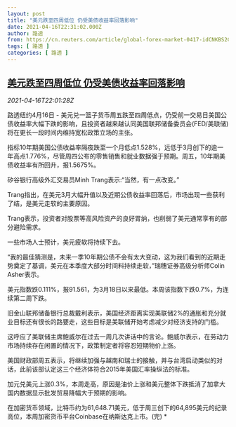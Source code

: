 ```yaml
---
layout: post
title: "美元跌至四周低位 仍受美债收益率回落影响"
date: 2021-04-16T22:31:02.000Z
author: 路透
from: https://cn.reuters.com/article/global-forex-market-0417-idCNKBS2C32RN
tags: [ 路透 ]
categories: [ 路透 ]
---
```

<!--1618612262000-->
[美元跌至四周低位 仍受美债收益率回落影响](https://cn.reuters.com/article/global-forex-market-0417-idCNKBS2C32RN)
------

<div>
<div><i>2021-04-16T22:01:28Z</i></div><p>路透纽约4月16日 - 美元兑一篮子货币周五跌至四周低点，仍受前一交易日美国公债收益率大幅下跌的影响，且投资者越来越认同美国联邦储备委员会(FED/美联储)将在更长一段时间内维持宽松政策立场的主张。</p><p>指标10年期美国公债收益率隔夜跌至一个月低点1.528%，远低于3月创下的逾一年高点1.776%，尽管周四公布的零售销售和就业数据强于预期。周五，10年期美债收益率有所回升，报1.5675%。</p><p>矽谷银行高级外汇交易员Minh Trang表示:“当然，有一点改变。”</p><p>Trang指出，在美元3月大幅升值以及近期公债收益率回落后，市场出现一些获利了结，是美元走软的主要原因。</p><p>Trang表示，投资者对股票等高风险资产的良好胃纳，也削弱了美元通常享有的部分避险需求。</p><p>一些市场人士预计，美元疲软将持续下去。</p><p>“我的最佳猜测是，未来一季10年期公债不会有太大变动，这为我们看到的近期走势奠定了基调，美元在本季度大部分时间料持续走软，”瑞穗证券高级分析师Colin Asher表示。</p><p>美元指数跌0.111%，报91.561，为3月18日以来最低。本周该指数下跌0.7%，为连续第二周下跌。</p><p>旧金山联邦储备银行总裁戴利表示，美国经济距离实现美联储2%的通胀和充分就业目标还有很长的路要走，这些目标是美联储开始考虑减少对经济支持的门槛。</p><p>这呼应了美联储主席鲍威尔在过去一周几次讲话中的言论。鲍威尔表示，在劳动力市场持续存在闲置的情况下，政策制定者将容忍短期物价上涨。</p><p>美国财政部周五表示，将继续加强与越南和瑞士的接触，并与台湾启动类似的对话，此前该部认定这三个经济体符合2015年美国汇率操纵法的标准。</p><p>加元兑美元上涨0.3%，本周走高，原因是油价上涨和美元整体下跌抵消了加拿大国内数据显示批发贸易降幅大于预期的影响。</p><p>在加密货币领域，比特币约为61,648.71美元，低于周三创下的64,895美元的纪录高位，本周加密货币平台Coinbase在纳斯达克上市。(完) *</p>
</div>
